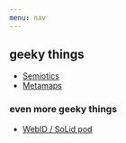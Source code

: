 ```yaml
---
menu: nav
---
```



## geeky things

- [Semiotics](https://www.flfi.ut.ee/en/department-semiotics)
- [Metamaps](https://metamaps.cc/explore/mapper/1000497914)



### even more geeky things

- [WebID / SoLid pod](https://auli.inrupt.net/profile/card#me)

